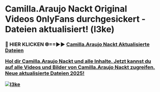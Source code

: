 # Camilla.Araujo Nackt Original Videos 0nlyFans durchgesickert - Dateien aktualisiert! (l3ke)

<h3>🔴 HIER KLICKEN 🌐==►► <a href="https://tinyurl.com/h6vf6nb8" rel="nofollow">Camilla.Araujo Nackt Aktualisierte Dateien

Hol dir Camilla.Araujo Nackt und alle Inhalte. Jetzt kannst du auf alle Videos und Bilder von Camilla.Araujo Nackt zugreifen. Neue aktualisierte Dateien 2025!

[![l3ke](https://i.imgur.com/sD4kR3V.gif)](https://tinyurl.com/h6vf6nb8)
